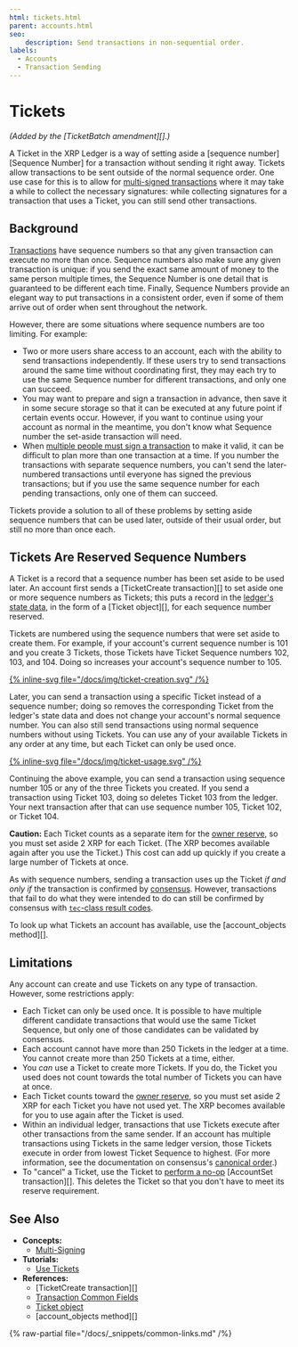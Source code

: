 ```yaml
---
html: tickets.html
parent: accounts.html
seo:
    description: Send transactions in non-sequential order.
labels:
  - Accounts
  - Transaction Sending
---
```

# Tickets

_(Added by the [TicketBatch amendment][].)_

A Ticket in the XRP Ledger is a way of setting aside a [sequence number][Sequence Number] for a transaction without sending it right away. Tickets allow transactions to be sent outside of the normal sequence order. One use case for this is to allow for [multi-signed transactions](multi-signing.md) where it may take a while to collect the necessary signatures: while collecting signatures for a transaction that uses a Ticket, you can still send other transactions.

## Background

[Transactions](../transactions/index.md) have sequence numbers so that any given transaction can execute no more than once. Sequence numbers also make sure any given transaction is unique: if you send the exact same amount of money to the same person multiple times, the Sequence Number is one detail that is guaranteed to be different each time. Finally, Sequence Numbers provide an elegant way to put transactions in a consistent order, even if some of them arrive out of order when sent throughout the network.

However, there are some situations where sequence numbers are too limiting. For example:

- Two or more users share access to an account, each with the ability to send transactions independently. If these users try to send transactions around the same time without coordinating first, they may each try to use the same Sequence number for different transactions, and only one can succeed.
- You may want to prepare and sign a transaction in advance, then save it in some secure storage so that it can be executed at any future point if certain events occur. However, if you want to continue using your account as normal in the meantime, you don't know what Sequence number the set-aside transaction will need. <!-- STYLE_OVERRIDE: will -->
- When [multiple people must sign a transaction](multi-signing.md) to make it valid, it can be difficult to plan more than one transaction at a time. If you number the transactions with separate sequence numbers, you can't send the later-numbered transactions until everyone has signed the previous transactions; but if you use the same sequence number for each pending transactions, only one of them can succeed.

Tickets provide a solution to all of these problems by setting aside sequence numbers that can be used later, outside of their usual order, but still no more than once each.


## Tickets Are Reserved Sequence Numbers

A Ticket is a record that a sequence number has been set aside to be used later. An account first sends a [TicketCreate transaction][] to set aside one or more sequence numbers as Tickets; this puts a record in the [ledger's state data](../ledgers/index.md), in the form of a [Ticket object][], for each sequence number reserved.

Tickets are numbered using the sequence numbers that were set aside to create them. For example, if your account's current sequence number is 101 and you create 3 Tickets, those Tickets have Ticket Sequence numbers 102, 103, and 104. Doing so increases your account's sequence number to 105.

[{% inline-svg file="/docs/img/ticket-creation.svg" /%}](/docs/img/ticket-creation.svg "Diagram: Creating three Tickets")

Later, you can send a transaction using a specific Ticket instead of a sequence number; doing so removes the corresponding Ticket from the ledger's state data and does not change your account's normal sequence number. You can also still send transactions using normal sequence numbers without using Tickets. You can use any of your available Tickets in any order at any time, but each Ticket can only be used once.

[{% inline-svg file="/docs/img/ticket-usage.svg" /%}](/docs/img/ticket-usage.svg "Diagram: Using Ticket 103.")

Continuing the above example, you can send a transaction using sequence number 105 or any of the three Tickets you created. If you send a transaction using Ticket 103, doing so deletes Ticket 103 from the ledger. Your next transaction after that can use sequence number 105, Ticket 102, or Ticket 104.

**Caution:** Each Ticket counts as a separate item for the [owner reserve](reserves.md), so you must set aside 2 XRP for each Ticket. (The XRP becomes available again after you use the Ticket.) This cost can add up quickly if you create a large number of Tickets at once.

As with sequence numbers, sending a transaction uses up the Ticket _if and only if_ the transaction is confirmed by [consensus](../consensus-protocol/index.md). However, transactions that fail to do what they were intended to do can still be confirmed by consensus with [`tec`-class result codes](../../references/protocol/transactions/transaction-results/tec-codes.md).

To look up what Tickets an account has available, use the [account_objects method][].

## Limitations

Any account can create and use Tickets on any type of transaction. However, some restrictions apply:

- Each Ticket can only be used once. It is possible to have multiple different candidate transactions that would use the same Ticket Sequence, but only one of those candidates can be validated by consensus.
- Each account cannot have more than 250 Tickets in the ledger at a time. You cannot create more than 250 Tickets at a time, either.
- You _can_ use a Ticket to create more Tickets. If you do, the Ticket you used does not count towards the total number of Tickets you can have at once.
- Each Ticket counts toward the [owner reserve](reserves.md), so you must set aside 2 XRP for each Ticket you have not used yet. The XRP becomes available for you to use again after the Ticket is used.
- Within an individual ledger, transactions that use Tickets execute after other transactions from the same sender. If an account has multiple transactions using Tickets in the same ledger version, those Tickets execute in order from lowest Ticket Sequence to highest. (For more information, see the documentation on consensus's [canonical order](../consensus-protocol/consensus-structure.md#calculate-and-share-validations).)
- To "cancel" a Ticket, use the Ticket to [perform a no-op](../transactions/finality-of-results/canceling-a-transaction.md) [AccountSet transaction][]. This deletes the Ticket so that you don't have to meet its reserve requirement.

## See Also


- **Concepts:**
    - [Multi-Signing](multi-signing.md)
- **Tutorials:**
    - [Use Tickets](../../tutorials/tasks/manage-account-settings/use-tickets.md)
- **References:**
    - [TicketCreate transaction][]
    - [Transaction Common Fields](../../references/protocol/transactions/common-fields.md)
    - [Ticket object](../../references/protocol/ledger-data/ledger-entry-types/ticket.md)
    - [account_objects method][]

{% raw-partial file="/docs/_snippets/common-links.md" /%}
